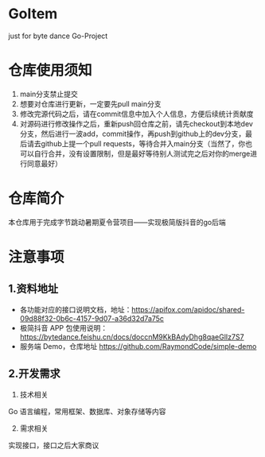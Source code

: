 # GoItem

just for byte dance Go-Project

# 仓库使用须知

1. main分支禁止提交
2. 想要对仓库进行更新，一定要先pull main分支
3. 修改完源代码之后，请在commit信息中加入个人信息，方便后续统计贡献度
4. 对源码进行修改操作之后，重新push回仓库之前，请先checkout到本地dev分支，然后进行一波add，commit操作，再push到github上的dev分支，最后请去github上提一个pull requests，等待合并入main分支（当然了，你也可以自行合并，没有设置限制，但是最好等待别人测试完之后对你的merge进行同意最好）

# 仓库简介

本仓库用于完成字节跳动暑期夏令营项目——实现极简版抖音的go后端

# 注意事项

## 1.资料地址

- 各功能对应的接口说明文档，地址：https://apifox.com/apidoc/shared-09d88f32-0b6c-4157-9d07-a36d32d7a75c
- 极简抖音 APP 包使用说明：https://bytedance.feishu.cn/docs/doccnM9KkBAdyDhg8qaeGlIz7S7
- 服务端 Demo，仓库地址 https://github.com/RaymondCode/simple-demo

## 2.开发需求

1. 技术相关

Go 语言编程，常用框架、数据库、对象存储等内容

2. 需求相关

实现接口，接口之后大家商议
